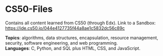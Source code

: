 # CS50-Files
Contains all content learned from CS50 (through Edx).
Link to a Sandbox: https://ide.cs50.io/044e4127735f44a8ae1c5832dc56c89c

**Topics**: algorithms, data structures, encapsulation, resource management, security, software engineering, and web programming. \
**Languages**: C, Python, and SQL plus HTML, CSS, and JavaScript. 
